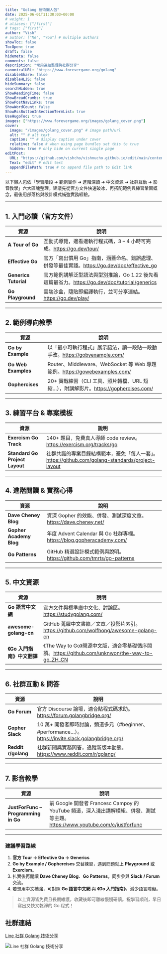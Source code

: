 ```yaml
---
title: "Golang 技術懶人包"
date: 2025-06-01T11:30:03+00:00
# weight: 1
# aliases: ["/first"]
# tags: ["first"]
author: "Vish"
# author: ["Me", "You"] # multiple authors
showToc: false
TocOpen: true
draft: false
hidemeta: false
comments: false
description: "常用連結整理與社群分享"
canonicalURL: "https://www.forevergame.org/golang"
disableShare: false
disableHLJS: false
hideSummary: false
searchHidden: true
ShowReadingTime: false
ShowBreadCrumbs: true
ShowPostNavLinks: true
ShowWordCount: false
ShowRssButtonInSectionTermList: true
UseHugoToc: true
images: ["https://www.forevergame.org/images/golang_cover.png"]
cover:
  image: "/images/golang_cover.png" # image path/url
  alt: "" # alt text
  caption: "" # display caption under cover
  relative: false # when using page bundles set this to true
  hidden: true # only hide on current single page
editPost:
  URL: "https://github.com/vishcho/vishnucho.github.io/edit/main/content"
  Text: "edit" # edit text
  appendFilePath: true # to append file path to Edit link
---
```


以下懶人包依「學習階段 ➜ 範例實作 ➜ 進階深讀 ➜ 中文資源 ➜ 社群互動 ➜ 影音教學」六大區塊整理。建議先從官方文件快速破冰，再搭配範例與練習鞏固概念，最後用部落格與設計模式補強實務經驗。

---

## 1. 入門必讀（官方文件）

| 資源                  | 說明                                                                                             |
| --------------------- | ------------------------------------------------------------------------------------------------ |
| **A Tour of Go**      | 互動式導覽，邊看邊執行程式碼，3 – 4 小時可完成。<https://go.dev/tour/>                           |
| **Effective Go**      | 官方「寫出慣用 Go」指南，涵蓋命名、錯誤處理、併發等最佳實踐。<https://go.dev/doc/effective_go>   |
| **Generics Tutorial** | 官方範例講解泛型語法與型別推論，Go 1.22 後先看這篇最省力。<https://go.dev/doc/tutorial/generics> |
| **Go Playground**     | 雲端沙盒，隨貼即編譯執行，並可分享連結。<https://go.dev/play/>                                   |

---

## 2. 範例導向教學

| 資源                | 說明                                                                                  |
| ------------------- | ------------------------------------------------------------------------------------- |
| **Go by Example**   | 以「最小可執行程式」展示語法，讀一段貼一段動手改。<https://gobyexample.com/>          |
| **Go Web Examples** | Router、Middleware、WebSocket 等 Web 專題範例。<https://gowebexamples.com/>           |
| **Gophercises**     | 20+ 實戰練習（CLI 工具、照片轉檔、URL 短縮…），附講解影片。<https://gophercises.com/> |

---

## 3. 練習平台 & 專案模板

| 資源                           | 說明                                                                                               |
| ------------------------------ | -------------------------------------------------------------------------------------------------- |
| **Exercism Go Track**          | 140+ 題目，免費真人導師 code review。<https://exercism.org/tracks/go>                              |
| **Standard Go Project Layout** | 社群共識的專案目錄結構範本，避免「每人一套」。<https://github.com/golang-standards/project-layout> |

---

## 4. 進階閱讀 & 實務心得

| 資源                    | 說明                                                                   |
| ----------------------- | ---------------------------------------------------------------------- |
| **Dave Cheney Blog**    | 資深 Gopher 的效能、併發、測試深度文章。<https://dave.cheney.net/>     |
| **Gopher Academy Blog** | 年度 Advent Calendar 與 Go 社群專欄。<https://blog.gopheracademy.com/> |
| **Go Patterns**         | GitHub 精選設計模式範例與說明。<https://github.com/tmrts/go-patterns>  |

---

## 5. 中文資源

| 資源                        | 說明                                                                                              |
| --------------------------- | ------------------------------------------------------------------------------------------------- |
| **Go 語言中文網**           | 官方文件與標準庫中文化、討論區。<https://studygolang.com/>                                        |
| **awesome-golang-cn**       | GitHub 蒐羅中文書籍／文章／投影片索引。<https://github.com/wolfhong/awesome-golang-cn>            |
| **《Go 入門指南》中文翻譯** | 《The Way to Go》開源中文版，適合零基礎循序閱讀。<https://github.com/unknwon/the-way-to-go_ZH_CN> |

---

## 6. 社群互動 & 問答

| 資源                | 說明                                                                                                  |
| ------------------- | ----------------------------------------------------------------------------------------------------- |
| **Go Forum**        | 官方 Discourse 論壇，適合貼程式碼求助。<https://forum.golangbridge.org/>                              |
| **Gopher Slack**    | 10 萬+ 開發者即時討論，頻道多元（#beginner、#performance…）。<https://invite.slack.golangbridge.org/> |
| **Reddit r/golang** | 社群新聞與實務問答，追蹤新版本動態。<https://www.reddit.com/r/golang/>                                |

---

## 7. 影音教學

| 資源                                | 說明                                                                                                                          |
| ----------------------------------- | ----------------------------------------------------------------------------------------------------------------------------- |
| **JustForFunc – Programming in Go** | 前 Google 開發者 Francesc Campoy 的 YouTube 頻道，深入淺出講解模組、併發、測試等主題。<https://www.youtube.com/c/justforfunc> |

---

### 建議學習路線

1. **官方 Tour → Effective Go → Generics**
2. **Go by Example / Gophercises** 交替練習，遇到問題就上 **Playground** 或 **Exercism**。
3. 扎實後再閱讀 **Dave Cheney Blog**、**Go Patterns**，同步參與 **Slack / Forum** 交流。
4. 若想用中文補強，可對照 **Go 語言中文網** 與 **《Go 入門指南》**，減少語言障礙。

> 以上資源皆免費且長期維護，收藏後即可離線慢慢研讀。祝學習順利，早日寫出又快又乾淨的 Go 程式！

## 社群連結

[Line 社群 Golang 技術分享](https://line.me/ti/g2/87Affh8Js_Zh2-1-2ZeK_4Qck-5H0iCoyymbIw?utm_source=invitation&utm_medium=link_copy&utm_campaign=default)

![Line 社群 Golang 技術分享](/images/golang_line.jpg)
